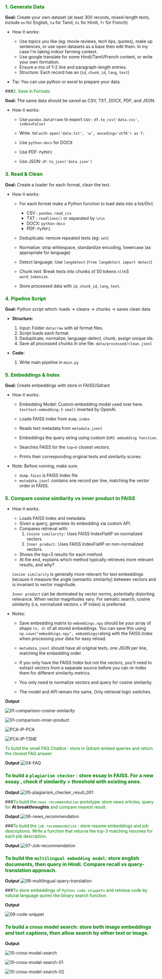 ### <font color="green">1. Generate Data</font>

**Goal:** Create your own dataset (at least 300 records, mixed-length texts, include `en` for English, `ta` for Tamil, `hi` for Hindi, `fr` for French)

- How it works:
  - Use topics you like (eg: movie reviews, tech tips, quotes), make up sentences, or use open datasets as a base then edit them. In my case I'm taking indoor farming context.
  - Use google translate for some Hindi/Tamil/French content, or write your own formation.
  - Ensure a mix of 1-2 line and paragraph-length entries.
  - Structure: Each record has an (`id`, `chunk_id`, `lang`, `text`)

- Tip: You can use python or excel to prepare your data.

###<font color="green">2. Save in Formats</font>

**Goal:** The same data should be saved as CSV, TXT, DOCX, PDF, and JSON.

- How it works:

    - Use `pandas.DataFrame` to export csv : `df.to_csv('data.csv', index=False)`

    - Write .txt `with open('data.txt', 'w', encoding='utf8') as f:`

    - Use `python-docx` for DOCX

    - Use PDF: `PyPDF2`

    - Use JSON: `df.to_json('data.json')`

### <font color="green">3. Read & Clean</font>

**Goal:** Create a loader for each format, clean the text.

- How it works:

    - For each format make a Python function to load data into a list/Dict.
        - CSV : `pandas.read_csv`
        - TXT : `readlines()` or separated by `\n\n`
        - DOCX: `python-docx`
        - PDF: `PyPDF2`
    
    - Deduplicate: remove repeated texts (eg: `set`)
    - Normalize: strip whitespace, standardize encoding, lowercase (as appropriate for language)
    - Detect language: Use `langdetect` (`from langdetect import detect`)
    - Chunk text: Break texts into chunks of 50 tokens `nltk`S `word_tokenize`.
    - Store processed data with `id`, `chunk_id`, `lang`, `text`.

### <font color="green">4. Pipeline Script</font>

**Goal:** Python script which: loads -> cleans -> chunks -> saves clean data

- **Structure:**
    1. Input: Folder `data/raw` with all format files.
    2. Script loads each format
    3. Deduplicate, normalize, language-detect, chunk, assign unique ids.
    4. Save all processed chunks in one file: `data/processed/clean.jsonl`

- **Code:**
    1. Write main pipeline in `main.py`

### <font color="green">5. Embeddings & Index</font>

**Goal:** Create embeddings with store in FAISS/Qdrant

- How it works:
    - Embedding Model: Custom embedding model used over here. `texttext-embedding-3-small` inverted by OpenAI.

    - Loads FAISS index from `dump.index`
    - Reads text metadata from `metadata.jsonl`
    - Embeddings the query string using custom `EURI embedding function`.
    - Searches FAISS for the `top=5` closest vectors.
    - Prints their corresponding original texts and similarity scores.

- Note:
   Before running, make sure:
    - `dump.faiss` is FAISS Index file
    - `metadata.jsonl` contains one record per line, matching the vector order in FAISS.

### <font color="green">5. Compare cosine similarity vs inner product in FAISS</font>

- How it works:
    - Loads FAISS Index and metadata.
    - Given a query, generates its embedding via custom API.
    - Compares retrieval with:
        1. `Cosine similarity:` Uses FAISS IndexFlatIP on normalized vectors.
        2. `Inner product:` Uses FAISS IndexFlatIP on non-normalized vectors.
    - Shows the top=5 results for each method.
    - At the end, explains which method typically retrieves more relevant results, and why?

    `Cosine similarity` is generally more relevant for text embeddings because it measure the angle (semantic similarity) between vectors and is invariant to vector magnitude.

    `Inner product` can be dominated by vector norms, potentially distorting relevance. When vector magnitudes vary. For sematic search, cosine similarity (i.e, normalized vectors + IP index) is preferred.

- Notes:

    - Save embedding matrix to `embeddings.npy` should be your array of shape `(n, d)` of all stored embeddings. You can save this using `np.save("embeddings.npy", embeddings)`along with the FAISS Index when processing your data for easy reload.

    - `metadata.jsonl` should have all original texts, one JSON per line, matching the embedding order.

    - If you only have the FAISS Index but not the vectors, you'll need to extract vectors from a separate source before you can re-index them for different similarity metrics.

    - You only need to normalize vectors and query for cosine similarity.

    - The model and API remain the same, Only retrieval logic switches.

**Output**

![01-comparison-cosine-similarity](./results/01-comparison-cosine-similarity.png)


![01-comparison-inner-product](./results/01-comparison-inner-product.png)

![PCA-IP-PCA](./results/PCA-IP-PCA.png)

![PCA-IP-TSNE](./results/PCA-IP-TSNE.png)


<font color="green">To build the small FAQ Chatbot : store in Qdrant embed queries and return the closest FAQ answer</font>

**Output**
![04-FAQ](./results/04-FAQ.png)


### <font color="green">To build a `plagiarism checker` : store essay in FAISS. For a new essay , check if similarity > threshold with existing ones.</font>

**Output**
![05-plagiarism_checker_result_001](./results/05-plagiarism_checker_result_001.png)

###<font color="green">To build the `news recommendation` prototype: store news articles, query for</font> **AI breakthroughts** <font color="green"> and compare nearest result.</font>

**Output**
![06-news_recommendation](./results/06-news-recommendation.png)

###<font color="green">To build the `job recommendation` : store resume embeddings and job descriptions. Write a function that returna the top-3 matching resumes for each job description.</font>

**Output**
![07-Job-recommendation](./results/07-Job-recommendation.png)


### <font color="green">To build the `multilingual embedding model`: store english documents, then query in Hindi. Compare recall vs query-translation approach.</font>

**Output**
![08-multilingual-query-translation](./results/08-multilingual-query-translation.png)


###<font color="green">To store embeddings of `Python code snippets` and retrieve code by natural language quries like binary search function.</font>

**Output**

![09-code-snippet](./results/09-code-snippet.png)


### <font color="green">To build a cross model search: store both image embeddings and text captions, then allow search by either text or image.</font>

**Output**

![10-cross-modal-search](./results/10-cross-modal-search.png)

![10-cross-modal-search-01](./results/10-cross-modal-search-01.png)

![10-cross-model-search-02](./results/10-cross-modal-search-02.png)







